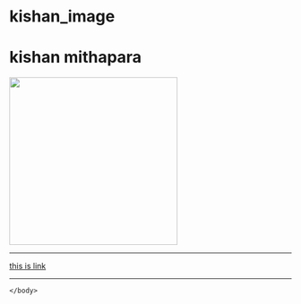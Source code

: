 # kishan_image
<!DOCTYPE html>
<html>
    <head>
        <title> Kishan Mithapara </title>
    </head>
    <body>
        <h1> kishan mithapara </h1>
        <img src=" C:\Users\Kiran\Pictures\Camera Roll\photo.png" width="300px";height="300px"><hr/>
        <a href="https://www.google.com/search?q=mysy+scholarship&oq=&aqs=chrome.1.35i39i362l4j46i39i175i199i362j35i39i362l3.795181657j0j15&sourceid=chrome&ie=UTF-8"> this is link</a><hr/>
        
    </body>
</html>
